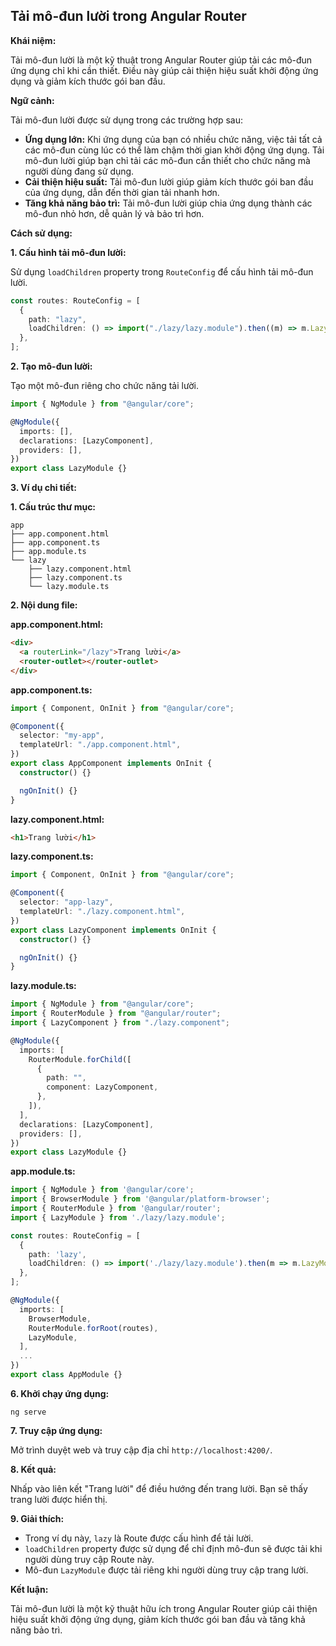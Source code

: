 ## Tải mô-đun lười trong Angular Router

**Khái niệm:**

Tải mô-đun lười là một kỹ thuật trong Angular Router giúp tải các mô-đun ứng dụng chỉ khi cần thiết. Điều này giúp cải thiện hiệu suất khởi động ứng dụng và giảm kích thước gói ban đầu.

**Ngữ cảnh:**

Tải mô-đun lười được sử dụng trong các trường hợp sau:

- **Ứng dụng lớn:** Khi ứng dụng của bạn có nhiều chức năng, việc tải tất cả các mô-đun cùng lúc có thể làm chậm thời gian khởi động ứng dụng. Tải mô-đun lười giúp bạn chỉ tải các mô-đun cần thiết cho chức năng mà người dùng đang sử dụng.
- **Cải thiện hiệu suất:** Tải mô-đun lười giúp giảm kích thước gói ban đầu của ứng dụng, dẫn đến thời gian tải nhanh hơn.
- **Tăng khả năng bảo trì:** Tải mô-đun lười giúp chia ứng dụng thành các mô-đun nhỏ hơn, dễ quản lý và bảo trì hơn.

**Cách sử dụng:**

**1. Cấu hình tải mô-đun lười:**

Sử dụng `loadChildren` property trong `RouteConfig` để cấu hình tải mô-đun lười.

```typescript
const routes: RouteConfig = [
  {
    path: "lazy",
    loadChildren: () => import("./lazy/lazy.module").then((m) => m.LazyModule),
  },
];
```

**2. Tạo mô-đun lười:**

Tạo một mô-đun riêng cho chức năng tải lười.

```typescript
import { NgModule } from "@angular/core";

@NgModule({
  imports: [],
  declarations: [LazyComponent],
  providers: [],
})
export class LazyModule {}
```

**3. Ví dụ chi tiết:**

**1. Cấu trúc thư mục:**

```
app
├── app.component.html
├── app.component.ts
├── app.module.ts
└── lazy
    ├── lazy.component.html
    ├── lazy.component.ts
    └── lazy.module.ts
```

**2. Nội dung file:**

**app.component.html:**

```html
<div>
  <a routerLink="/lazy">Trang lười</a>
  <router-outlet></router-outlet>
</div>
```

**app.component.ts:**

```typescript
import { Component, OnInit } from "@angular/core";

@Component({
  selector: "my-app",
  templateUrl: "./app.component.html",
})
export class AppComponent implements OnInit {
  constructor() {}

  ngOnInit() {}
}
```

**lazy.component.html:**

```html
<h1>Trang lười</h1>
```

**lazy.component.ts:**

```typescript
import { Component, OnInit } from "@angular/core";

@Component({
  selector: "app-lazy",
  templateUrl: "./lazy.component.html",
})
export class LazyComponent implements OnInit {
  constructor() {}

  ngOnInit() {}
}
```

**lazy.module.ts:**

```typescript
import { NgModule } from "@angular/core";
import { RouterModule } from "@angular/router";
import { LazyComponent } from "./lazy.component";

@NgModule({
  imports: [
    RouterModule.forChild([
      {
        path: "",
        component: LazyComponent,
      },
    ]),
  ],
  declarations: [LazyComponent],
  providers: [],
})
export class LazyModule {}
```

**app.module.ts:**

```typescript
import { NgModule } from '@angular/core';
import { BrowserModule } from '@angular/platform-browser';
import { RouterModule } from '@angular/router';
import { LazyModule } from './lazy/lazy.module';

const routes: RouteConfig = [
  {
    path: 'lazy',
    loadChildren: () => import('./lazy/lazy.module').then(m => m.LazyModule),
  },
];

@NgModule({
  imports: [
    BrowserModule,
    RouterModule.forRoot(routes),
    LazyModule,
  ],
  ...
})
export class AppModule {}
```

**6. Khởi chạy ứng dụng:**

```
ng serve
```

**7. Truy cập ứng dụng:**

Mở trình duyệt web và truy cập địa chỉ `http://localhost:4200/`.

**8. Kết quả:**

Nhấp vào liên kết "Trang lười" để điều hướng đến trang lười. Bạn sẽ thấy trang lười được hiển thị.

**9. Giải thích:**

- Trong ví dụ này, `lazy` là Route được cấu hình để tải lười.
- `loadChildren` property được sử dụng để chỉ định mô-đun sẽ được tải khi người dùng truy cập Route này.
- Mô-đun `LazyModule` được tải riêng khi người dùng truy cập trang lười.

**Kết luận:**

Tải mô-đun lười là một kỹ thuật hữu ích trong Angular Router giúp cải thiện hiệu suất khởi động ứng dụng, giảm kích thước gói ban đầu và tăng khả năng bảo trì.
